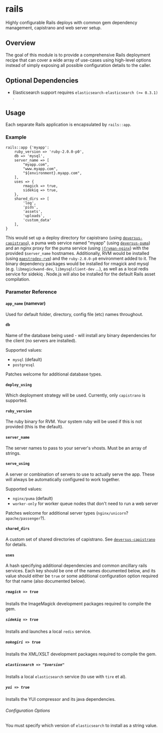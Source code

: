 # rails

Highly configurable Rails deploys with common gem dependency management, capistrano and web server setup.

## Overview

The goal of this module is to provide a comprehensive Rails deployment recipe that can cover a wide array of use-cases using high-level options instead of simply exposing all possible configuration details to the caller.


## Optional Dependencies

- Elasticsearch support requires `elasticsearch-elasticsearch (>= 0.3.1)` .

## Usage

Each separate Rails application is encapsulated by `rails::app`.

### Example

```puppet
rails::app {'myapp':
    ruby_version => 'ruby-2.0.0-p0',
    db => 'mysql',
    server_name => [
        "myapp.com",
        "www.myapp.com",
        "${environment}.myapp.com",
    ],
    uses => {
        rmagick => true,
        sidekiq => true,
    },
    shared_dirs => [
        'log',
        'pids',
        'assets',
        'uploads',
        'custom_data'
    ],
}
```

This would set up a deploy directory for capistrano (using [`deversus-capistrano`](https://forge.puppetlabs.com/deversus/capistrano)), a puma web service named "myapp" (using [`deversus-puma`](https://forge.puppetlabs.com/deversus/puma)) and an nginx proxy for the puma service (using [`jfryman-nginx`](https://forge.puppetlabs.com/jfryman/nginx)) with the provided `$server_name` hostnames. Additionally, RVM would be installed (using [`maestrodev-rvm`](https://forge.puppetlabs.com/maestrodev/rvm)) and the `ruby-2.0.0-p0` environment added to it. The binary dependency packages would be installed for rmagick and mysql (e.g. `libmagickwand-dev`, `libmysqlclient-dev` ...), as well as a local redis service for sidekiq . Node.js will also be installed for the default Rails asset compilation. 

### Parameter Reference

#### `app_name` (namevar)

Used for default folder, directory, config file (etc) names throughout.

#### `db`

Name of the database being used - will install any binary dependencies for the client (no servers are installed).

Supported values:

- `mysql` (default)
- `postgresql`

Patches welcome for additional database types.

#### `deploy_using`

Which deployment strategy will be used. Currently, only `capistrano` is supported.


#### `ruby_version`

The ruby binary for RVM. Your system ruby will be used if this is not provided (this is the default).

#### `server_name`

The server names to pass to your server's vhosts. Must be an array of strings.

#### `serve_using`

A server or combination of servers to use to actually serve the app. These will always be automatically configured to work together.

Supported values:

- `nginx/puma` (default)
- `worker-only` for worker queue nodes that don't need to run a web server

Patches welcome for additional server types (`nginx/unicorn`? `apache/passenger`?).

#### `shared_dirs`

A custom set of shared directories of capistrano. See [`deversus-capistrano`](https://forge.puppetlabs.com/deversus/capistrano) for details.

#### `uses`

A hash specifying additional dependencies and common ancillary rails services. Each key should be one of the names documented below, and its value should either be `true` or some additional configuration option required for that name (also documented below).

##### `rmagick => true`

Installs the ImageMagick development packages required to compile the gem.

##### `sidekiq => true`

Installs and launches a local `redis` service.

##### `nokogiri => true`

Installs the XML/XSLT development packages required to compile the gem.

##### `elasticsearch => "$version"`

Installs a local `elasticsearch` service (to use with `tire` et al).

##### `yui => true`

Installs the YUI compressor and its java dependencies.

###### Configuration Options

You must specify which version of `elasticsearch` to install as a string value.
